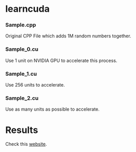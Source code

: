 # learncuda  

### Sample.cpp  
Original CPP File which adds 1M random numbers together.
### Sample_0.cu  
Use 1 unit on NVIDIA GPU to accelerate this process.
### Sample_1.cu  
Use 256 units to accelerate.
### Sample_2.cu  
Use as many units as possible to accelerate.

# Results
Check this [website](https://akronblim.cn/2017/04/05/CUDA_C/).
